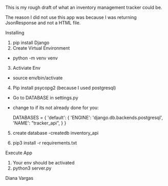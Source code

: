 This is my rough draft of what an inventory management tracker could be. 

The reason I did not use this app was because I was returning JsonResponse
and not a HTML file. 

Installing

1. pip install Django
2. Create Virtual Environment
  - python -m venv venv

3. Activiate Env
 - source env/bin/activate

4. Pip install psycopg2 (because I used postgresql)
  - Go to DATABASE in settings.py
  - change to if its not already done for you:
    
    DATABASES = {
      'default': {
          'ENGINE': 'django.db.backends.postgresql',
          'NAME': "tracker_api",
      }
  }

5. create database
  -createdb inventory_api

6. pip3 install -r requirements.txt 



Execute App
1. Your env should be activated
2. python3 server.py



Diana Vargas 
